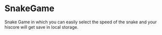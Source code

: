 # SnakeGame
Snake Game in which you can easily select the speed of the snake and your hiscore will get save in local storage.
